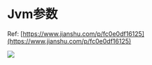 # Jvm参数

Ref: [https://www.jianshu.com/p/fc0e0df16125](https://www.jianshu.com/p/fc0e0df16125)

![](../../../.gitbook/assets/jvm-can-shu.png)

